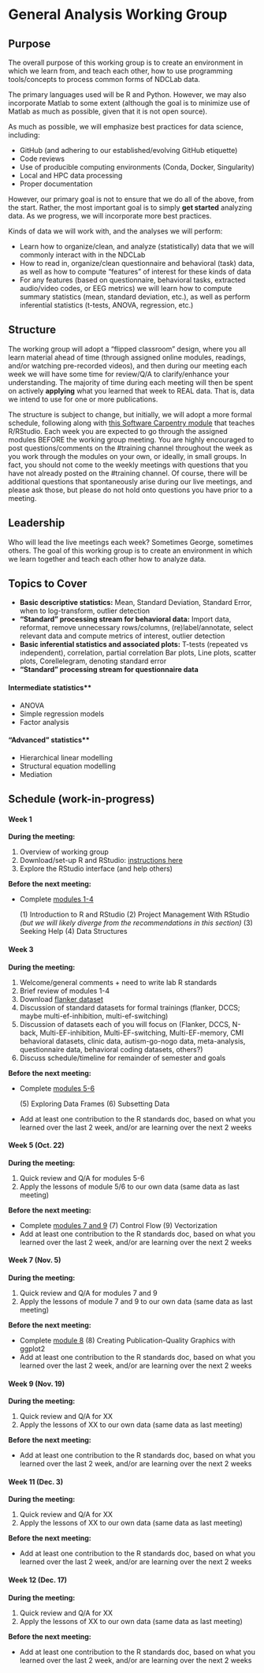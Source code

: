 # General Analysis Working Group
 
## Purpose
 
The overall purpose of this working group is to create an environment in which we learn from, and teach each other, how to use programming tools/concepts to process common forms of NDCLab data.
 
The primary languages used will be R and Python. However, we may also incorporate Matlab to some extent (although the goal is to minimize use of Matlab as much as possible, given that it is not open source).
 
As much as possible, we will emphasize best practices for data science, including:
 
* GitHub (and adhering to our established/evolving GitHub etiquette)
* Code reviews
* Use of producible computing environments (Conda, Docker, Singularity)
* Local and HPC data processing
* Proper documentation
 
However, our primary goal is not to ensure that we do all of the above, from the start. Rather, the most important goal is to simply **get started** analyzing data. As we progress, we will incorporate more best practices.
 
Kinds of data we will work with, and the analyses we will perform:
 
* Learn how to organize/clean, and analyze (statistically) data that we will commonly interact with in the NDCLab
* How to read in, organize/clean questionnaire and behavioral (task) data, as well as how to compute “features” of interest for these kinds of data
* For any features (based on questionnaire, behavioral tasks, extracted audio/video codes, or EEG metrics) we will learn how to compute summary statistics (mean, standard deviation, etc.), as well as perform inferential statistics (t-tests, ANOVA, regression, etc.)
 

## Structure
 
The working group will adopt a “flipped classroom” design, where you all learn material ahead of time (through assigned online modules, readings, and/or watching pre-recorded videos), and then during our meeting each week we will have some time for review/Q/A to clarify/enhance your understanding. The majority of time during each meeting will then be spent on actively **applying** what you learned that week to REAL data. That is, data we intend to use for one or more publications.
 
The structure is subject to change, but initially, we will adopt a more formal schedule, following along with [this Software Carpentry module](https://swcarpentry.github.io/r-novice-gapminder/) that teaches R/RStudio. Each week you are expected to go through the assigned modules BEFORE the working group meeting. You are highly encouraged to post questions/comments on the #training channel throughout the week as you work through the modules on your own, or ideally, in small groups. In fact, you should not come to the weekly meetings with questions that you have not already posted on the #training channel. Of course, there will be additional questions that spontaneously arise during our live meetings, and please ask those, but please do not hold onto questions you have prior to a meeting.
 

## Leadership
 
Who will lead the live meetings each week? Sometimes George, sometimes others. The goal of this working group is to create an environment in which we learn together and teach each other how to analyze data.
 
## Topics to Cover
* **Basic descriptive statistics:** Mean, Standard Deviation, Standard Error, when to log-transform, outlier detection
* **“Standard” processing stream for behavioral data:** Import data, reformat, remove unnecessary rows/columns, (re)label/annotate, select relevant data and compute metrics of interest, outlier detection
* **Basic inferential statistics and associated plots:**
T-tests (repeated vs independent), correlation, partial correlation
Bar plots, Line plots, scatter plots, Corellelegram, denoting standard error
* **“Standard” processing stream for questionnaire data**

#### Intermediate statistics**
* ANOVA
* Simple regression models
* Factor analysis

#### “Advanced” statistics**
* Hierarchical linear modelling
* Structural equation modelling
* Mediation


## Schedule (work-in-progress)
 
#### Week 1
**During the meeting:**
1. Overview of working group
2. Download/set-up R and RStudio: [instructions here](https://swcarpentry.github.io/r-novice-gapminder/setup.html)
3. Explore the RStudio interface (and help others)

**Before the next meeting:**
* Complete [modules 1-4](https://swcarpentry.github.io/r-novice-gapminder/)

    (1) Introduction to R and RStudio
    (2) Project Management With RStudio _(but we will likely diverge from the recommendations in this section)_
    (3) Seeking Help
    (4) Data Structures
 
#### Week 3
**During the meeting:**
1. Welcome/general comments + need to write lab R standards
2. Brief review of modules 1-4
3. Download [flanker dataset](4_ft-flanker-o_s1_r1_e1_2021-06-28_17h09.58.017.csv)
4. Discussion of standard datasets for formal trainings (flanker, DCCS; maybe multi-ef-inhibition, multi-ef-switching)
5. Discussion of datasets each of you will focus on (Flanker, DCCS, N-back, Multi-EF-inhibition, Multi-EF-switching, Multi-EF-memory, CMI behavioral datasets, clinic data, autism-go-nogo data, meta-analysis, questionnaire data, behavioral coding datasets, others?)
6. Discuss schedule/timeline for remainder of semester and goals

**Before the next meeting:**
* Complete [modules 5-6](https://swcarpentry.github.io/r-novice-gapminder/)

    (5) Exploring Data Frames
    (6) Subsetting Data
* Add at least one contribution to the R standards doc, based on what you learned over the last 2 week, and/or are learning over the next 2 weeks
 
#### Week 5 (Oct. 22)
**During the meeting:**
1. Quick review and Q/A for modules 5-6
2. Apply the lessons of module 5/6 to our own data (same data as last meeting)

**Before the next meeting:**
* Complete [modules 7 and 9](https://swcarpentry.github.io/r-novice-gapminder/)
    (7) Control Flow
    (9) Vectorization
* Add at least one contribution to the R standards doc, based on what you learned over the last 2 week, and/or are learning over the next 2 weeks

#### Week 7 (Nov. 5)
**During the meeting:**
1. Quick review and Q/A for modules 7 and 9
2. Apply the lessons of module 7 and 9 to our own data (same data as last meeting)

**Before the next meeting:**
* Complete [module 8](https://swcarpentry.github.io/r-novice-gapminder/)
    (8) Creating Publication-Quality Graphics with ggplot2
* Add at least one contribution to the R standards doc, based on what you learned over the last 2 week, and/or are learning over the next 2 weeks

#### Week 9 (Nov. 19)
**During the meeting:**
1. Quick review and Q/A for XX
2. Apply the lessons of XX to our own data (same data as last meeting)

**Before the next meeting:**
* Add at least one contribution to the R standards doc, based on what you learned over the last 2 week, and/or are learning over the next 2 weeks
 
#### Week 11 (Dec. 3)
**During the meeting:**
1. Quick review and Q/A for XX
2. Apply the lessons of XX to our own data (same data as last meeting)

**Before the next meeting:**
* Add at least one contribution to the R standards doc, based on what you learned over the last 2 week, and/or are learning over the next 2 weeks

#### Week 12 (Dec. 17)
**During the meeting:**
1. Quick review and Q/A for XX
2. Apply the lessons of XX to our own data (same data as last meeting)

**Before the next meeting:**
* Add at least one contribution to the R standards doc, based on what you learned over the last 2 week, and/or are learning over the next 2 weeks
